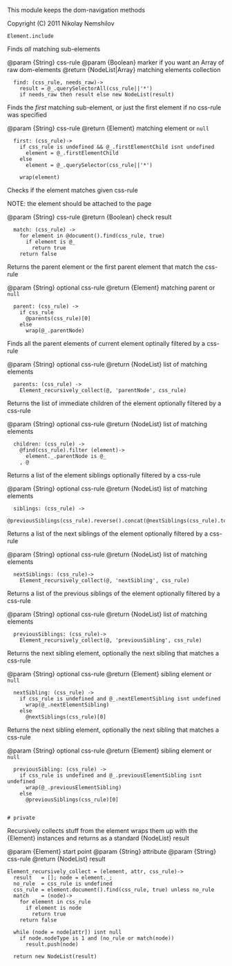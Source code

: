 This module keeps the dom-navigation methods

Copyright (C) 2011 Nikolay Nemshilov

```coffee-aside
Element.include
```

Finds _all_ matching sub-elements

@param {String} css-rule
@param {Boolean} marker if you want an Array of raw dom-elements
@return {NodeList|Array} matching elements collection

```coffee-aside
  find: (css_rule, needs_raw)->
    result = @_.querySelectorAll(css_rule||'*')
    if needs_raw then result else new NodeList(result)
```

Finds the _first_ matching sub-element, or just the first
element if no css-rule was specified

@param {String} css-rule
@return {Element} matching element or `null`

```coffee-aside
  first: (css_rule)->
    if css_rule is undefined && @_.firstElementChild isnt undefined
      element = @_.firstElementChild
    else
      element = @_.querySelector(css_rule||'*')

    wrap(element)
```

Checks if the element matches given css-rule

NOTE: the element should be attached to the page

@param {String} css-rule
@return {Boolean} check result

```coffee-aside
  match: (css_rule) ->
    for element in @document().find(css_rule, true)
      if element is @_
        return true
    return false
```

Returns the parent element or the first parent
element that match the css-rule

@param {String} optional css-rule
@return {Element} matching parent or `null`

```coffee-aside
  parent: (css_rule) ->
    if css_rule
      @parents(css_rule)[0]
    else
      wrap(@_.parentNode)
```

Finds all the parent elements of current element
optinally filtered by a css-rule

@param {String} optional css-rule
@return {NodeList} list of matching elements

```coffee-aside
  parents: (css_rule) ->
    Element_recursively_collect(@, 'parentNode', css_rule)
```

Returns the list of immediate children of the element
optionally filtered by a css-rule

@param {String} optional css-rule
@return {NodeList} list of matching elements

```coffee-aside
  children: (css_rule) ->
    @find(css_rule).filter (element)->
      element._.parentNode is @_
    , @
```

Returns a list of the element siblings
optionally filtered by a css-rule

@param {String} optional css-rule
@return {NodeList} list of matching elements

```coffee-aside
  siblings: (css_rule) ->
    @previousSiblings(css_rule).reverse().concat(@nextSiblings(css_rule).toArray())
```

Returns a list of the next siblings of the element
optionally filtered by a css-rule

@param {String} optional css-rule
@return {NodeList} list of matching elements

```coffee-aside
  nextSiblings: (css_rule)->
    Element_recursively_collect(@, 'nextSibling', css_rule)
```

Returns a list of the previous siblings of the element
optionally filtered by a css-rule

@param {String} optional css-rule
@return {NodeList} list of matching elements

```coffee-aside
  previousSiblings: (css_rule)->
    Element_recursively_collect(@, 'previousSibling', css_rule)
```

Returns the next sibling element, optionally
the next sibling that matches a css-rule

@param {String} optional css-rule
@return {Element} sibling element or `null`

```coffee-aside
  nextSibling: (css_rule) ->
    if css_rule is undefined and @_.nextElementSibling isnt undefined
      wrap(@_.nextElementSibling)
    else
      @nextSiblings(css_rule)[0]
```

Returns the next sibling element, optionally
the next sibling that matches a css-rule

@param {String} optional css-rule
@return {Element} sibling element or `null`

```coffee-aside
  previousSibling: (css_rule) ->
    if css_rule is undefined and @_.previousElementSibling isnt undefined
      wrap(@_.previousElementSibling)
    else
      @previousSiblings(css_rule)[0]


# private
```

Recursively collects stuff from the element
wraps them up with the {Element} instances
and returns as a standard {NodeList} result

@param {Element} start point
@param {String} attribute
@param {String} css-rule
@return {NodeList} result

```coffee-aside
Element_recursively_collect = (element, attr, css_rule)->
  result   = []; node = element._;
  no_rule  = css_rule is undefined
  css_rule = element.document().find(css_rule, true) unless no_rule
  match    = (node)->
    for element in css_rule
      if element is node
        return true
    return false

  while (node = node[attr]) isnt null
    if node.nodeType is 1 and (no_rule or match(node))
      result.push(node)

  return new NodeList(result)
```

